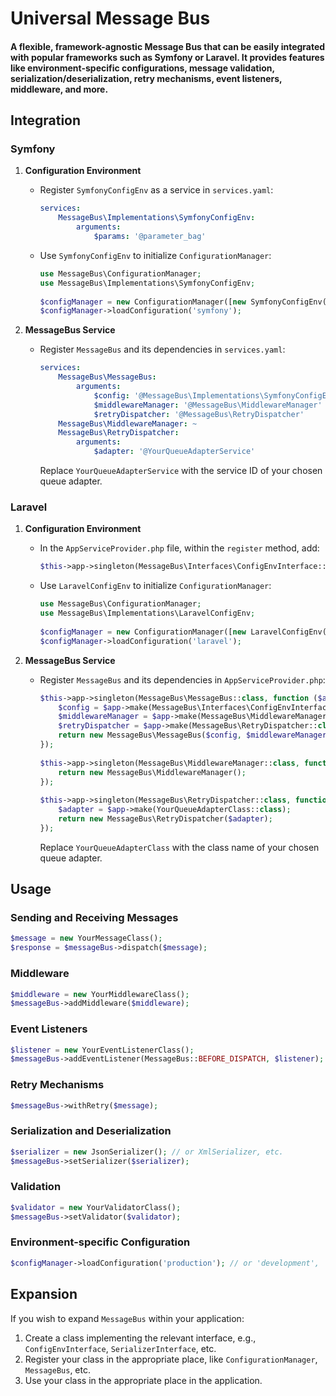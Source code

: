 # Universal Message Bus
#### A flexible, framework-agnostic Message Bus that can be easily integrated with popular frameworks such as Symfony or Laravel. It provides features like environment-specific configurations, message validation, serialization/deserialization, retry mechanisms, event listeners, middleware, and more.

## Integration

### Symfony

1. **Configuration Environment**

    - Register `SymfonyConfigEnv` as a service in `services.yaml`:

      ```yaml
      services:
          MessageBus\Implementations\SymfonyConfigEnv:
              arguments:
                  $params: '@parameter_bag'
      ```

    - Use `SymfonyConfigEnv` to initialize `ConfigurationManager`:

      ```php
      use MessageBus\ConfigurationManager;
      use MessageBus\Implementations\SymfonyConfigEnv;
 
      $configManager = new ConfigurationManager([new SymfonyConfigEnv($params)]);
      $configManager->loadConfiguration('symfony');
      ```

2. **MessageBus Service**

    - Register `MessageBus` and its dependencies in `services.yaml`:

      ```yaml
      services:
          MessageBus\MessageBus:
              arguments:
                  $config: '@MessageBus\Implementations\SymfonyConfigEnv'
                  $middlewareManager: '@MessageBus\MiddlewareManager'
                  $retryDispatcher: '@MessageBus\RetryDispatcher'
          MessageBus\MiddlewareManager: ~
          MessageBus\RetryDispatcher:
              arguments:
                  $adapter: '@YourQueueAdapterService'
      ```

      Replace `YourQueueAdapterService` with the service ID of your chosen queue adapter.

### Laravel

1. **Configuration Environment**

    - In the `AppServiceProvider.php` file, within the `register` method, add:

      ```php
      $this->app->singleton(MessageBus\Interfaces\ConfigEnvInterface::class, MessageBus\Implementations\LaravelConfigEnv::class);
      ```

    - Use `LaravelConfigEnv` to initialize `ConfigurationManager`:

      ```php
      use MessageBus\ConfigurationManager;
      use MessageBus\Implementations\LaravelConfigEnv;
 
      $configManager = new ConfigurationManager([new LaravelConfigEnv()]);
      $configManager->loadConfiguration('laravel');
      ```

2. **MessageBus Service**

    - Register `MessageBus` and its dependencies in `AppServiceProvider.php`:

      ```php
      $this->app->singleton(MessageBus\MessageBus::class, function ($app) {
          $config = $app->make(MessageBus\Interfaces\ConfigEnvInterface::class);
          $middlewareManager = $app->make(MessageBus\MiddlewareManager::class);
          $retryDispatcher = $app->make(MessageBus\RetryDispatcher::class);
          return new MessageBus\MessageBus($config, $middlewareManager, $retryDispatcher);
      });
 
      $this->app->singleton(MessageBus\MiddlewareManager::class, function ($app) {
          return new MessageBus\MiddlewareManager();
      });
 
      $this->app->singleton(MessageBus\RetryDispatcher::class, function ($app) {
          $adapter = $app->make(YourQueueAdapterClass::class);
          return new MessageBus\RetryDispatcher($adapter);
      });
      ```

      Replace `YourQueueAdapterClass` with the class name of your chosen queue adapter.

## Usage

### Sending and Receiving Messages

```php
$message = new YourMessageClass();
$response = $messageBus->dispatch($message);
```

### Middleware

```php
$middleware = new YourMiddlewareClass();
$messageBus->addMiddleware($middleware);
```

### Event Listeners

```php
$listener = new YourEventListenerClass();
$messageBus->addEventListener(MessageBus::BEFORE_DISPATCH, $listener);
```

### Retry Mechanisms

```php
$messageBus->withRetry($message);
```

### Serialization and Deserialization

```php
$serializer = new JsonSerializer(); // or XmlSerializer, etc.
$messageBus->setSerializer($serializer);
```

### Validation

```php
$validator = new YourValidatorClass();
$messageBus->setValidator($validator);
```

### Environment-specific Configuration

```php
$configManager->loadConfiguration('production'); // or 'development', 'staging', etc.
```

## Expansion

If you wish to expand `MessageBus` within your application:

1. Create a class implementing the relevant interface, e.g., `ConfigEnvInterface`, `SerializerInterface`, etc.
2. Register your class in the appropriate place, like `ConfigurationManager`, `MessageBus`, etc.
3. Use your class in the appropriate place in the application.
